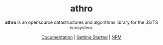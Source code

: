 
<h1 align="center">
athro
</h1>
<p align="center">
<b>athro</b> is an opensource datastructures and algorithms library for the JS/TS ecosystem.
<p>

<p align="center">
 <a href="https://athro.arneeshaima.com" target="_blank">Documentation</a> | <a href="https://athro.arneeshaima.com/Getting%20Started" target="_blank">Getting Started</a> | <a href="https://www.npmjs.com/package/athro" target="_blank">NPM</a>
</p>
